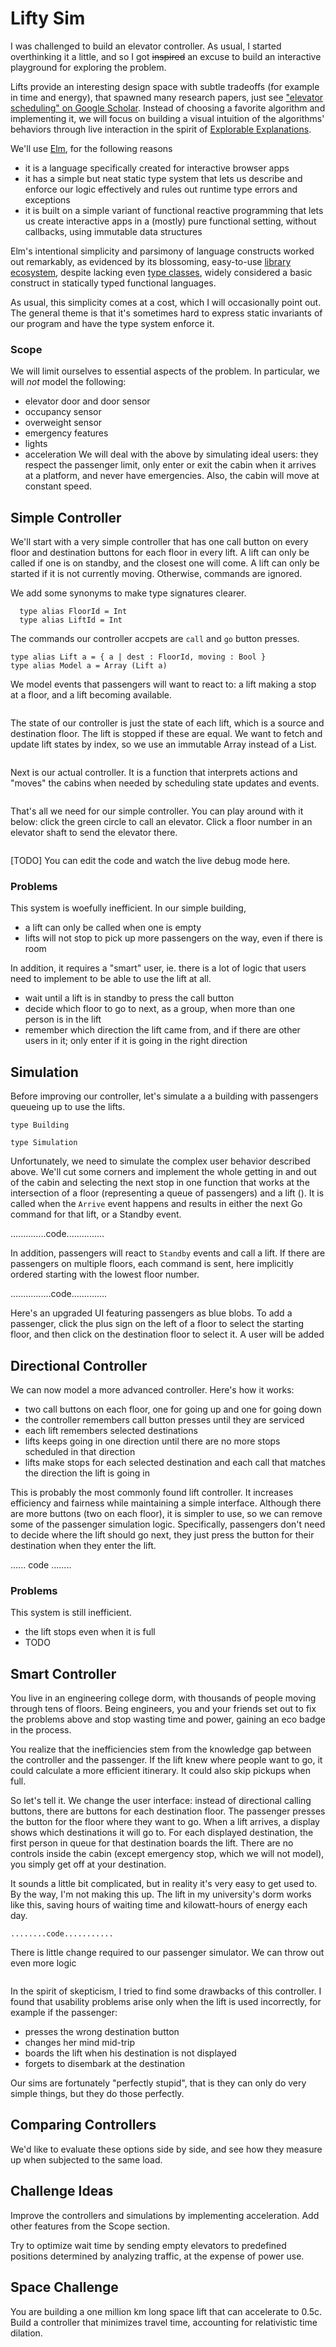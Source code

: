 # Lifty Sim

I was challenged to build an elevator controller. As usual, I started overthinking it a little, and so I got ~~inspired~~ an excuse to build an interactive playground for exploring the problem.

Lifts provide an interesting design space with subtle tradeoffs (for example in time and energy), that spawned many research papers, just see ["elevator scheduling" on Google Scholar](https://scholar.google.com/scholar?q=elevator+scheduling).
Instead of choosing a favorite algorithm and implementing it, we will focus on building a visual intuition of the algorithms' behaviors through live interaction in the spirit of [Explorable Explanations](http://explorableexplanations.com).

We'll use [Elm](elm-lang.org), for the following reasons
- it is a language specifically created for interactive browser apps
- it has a simple but neat static type system that lets us describe and enforce our logic effectively and rules out runtime type errors and exceptions
- it is built on a simple variant of functional reactive programming that lets us create interactive apps in a (mostly) pure functional setting, without callbacks, using immutable data structures

Elm's intentional simplicity and parsimony of language constructs worked out remarkably, as evidenced by its blossoming, easy-to-use [library ecosystem](http://package.elm-lang.org), despite lacking even [type classes](https://en.wikipedia.org/wiki/Type_class), widely considered a basic construct in statically typed functional languages.

As usual, this simplicity comes at a cost, which I will occasionally point out. The general theme is that it's sometimes hard to express static invariants of our program and have the type system enforce it.


### Scope

We will limit ourselves to essential aspects of the problem. In particular, we will *not* model the following:
- elevator door and door sensor
- occupancy sensor
- overweight sensor
- emergency features
- lights
- acceleration
We will deal with the above by simulating ideal users: they respect the passenger limit, only enter or exit the cabin when it arrives at a platform, and never have emergencies. Also, the cabin will move at constant speed.


## Simple Controller

We'll start with a very simple controller that has one call button on every floor and destination buttons for each floor in every lift. A lift can only be called if one is on standby, and the closest one will come. A lift can only be started if it is not currently moving. Otherwise, commands are ignored.

We add some synonyms to make type signatures clearer.

```
  type alias FloorId = Int
  type alias LiftId = Int
```

The commands our controller accpets are `call` and `go` button presses.

```
type alias Lift a = { a | dest : FloorId, moving : Bool }
type alias Model a = Array (Lift a)
```

We model events that passengers will want to react to: a lift making a stop at a floor, and a lift becoming available.

```
```

The state of our controller is just the state of each lift, which is a source and destination floor. The lift is stopped if these are equal. We want to fetch and update lift states by index, so we use an immutable Array instead of a List.

```
```

Next is our actual controller. It is a function that interprets actions and "moves" the cabins when needed by scheduling state updates and events.

```

```

That's all we need for our simple controller. You can play around with it below: click the green circle to call an elevator. Click a floor number in an elevator shaft to send the elevator there.


```embed
```
[TODO] You can edit the code and watch the live debug mode here.



### Problems

This system is woefully inefficient. In our simple building,
* a lift can only be called when one is empty
* lifts will not stop to pick up more passengers on the way, even if there is room

In addition, it requires a "smart" user, ie. there is a lot of logic that users need to implement to be able to use the lift at all.
* wait until a lift is in standby to press the call button
* decide which floor to go to next, as a group, when more than one person is in the lift
* remember which direction the lift came from, and if there are other users in it; only enter if it is going in the right direction


## Simulation

Before improving our controller, let's simulate a a building with passengers queueing up to use the lifts.

```
type Building

type Simulation
```

Unfortunately, we need to simulate the complex user behavior described above. We'll cut some corners and implement the whole getting in and out of the cabin and selecting the next stop in one function that works at the intersection of a floor (representing a queue of passengers) and a lift (). It is called when the `Arrive` event happens and results in either the next Go command for that lift, or a Standby event.


..............code...............


In addition, passengers will react to `Standby` events and call a lift. If there are passengers on multiple floors, each command is sent, here implicitly ordered starting with the lowest floor number.

................code..............

Here's an upgraded UI featuring passengers as blue blobs. To add a passenger, click the plus sign on the left of a floor to select the starting floor, and then click on the destination floor to select it. A user will be added



## Directional Controller

We can now model a more advanced controller. Here's how it works:
- two call buttons on each floor, one for going up and one for going down
- the controller remembers call button presses until they are serviced
- each lift remembers selected destinations
- lifts keeps going in one direction until there are no more stops scheduled in that direction
- lifts make stops for each selected destination and each call that matches the direction the lift is going in

This is probably the most commonly found lift controller. It increases efficiency and fairness while maintaining a simple interface. Although there are more buttons (two on each floor), it is simpler to use, so we can remove some of the passenger simulation logic. Specifically, passengers don't need to decide where the lift should go next, they just press the button for their destination when they enter the lift.


...... code ........





### Problems

This system is still inefficient.
* the lift stops even when it is full
* TODO


## Smart Controller

You live in an engineering college dorm, with thousands of people moving through tens of floors. Being engineers, you and your friends set out to fix the problems above and stop wasting time and power, gaining an eco badge in the process.

You realize that the inefficiencies stem from the knowledge gap between the controller and the passenger. If the lift knew where people want to go, it could calculate a more efficient itinerary. It could also skip pickups when full.

So let's tell it. We change the user interface: instead of directional calling buttons, there are buttons for each destination floor. The passenger presses the button for the floor where they want to go. When a lift arrives, a display shows which destinations it will go to. For each displayed destination, the first person in queue for that destination boards the lift. There are no controls inside the cabin (except emergency stop, which we will not model), you simply get off at your destination.

It sounds a little bit complicated, but in reality it's very easy to get used to. By the way, I'm not making this up. The lift in my university's dorm works like this, saving hours of waiting time and kilowatt-hours of energy each day.


```
........code...........
```

There is little change required to our passenger simulator. We can throw out even more logic

```embed
```

In the spirit of skepticism, I tried to find some drawbacks of this controller. I found that usability problems arise only when the lift is used incorrectly, for example if the passenger:
* presses the wrong destination button
* changes her mind mid-trip
* boards the lift when his destination is not displayed
* forgets to disembark at the destination

Our sims are fortunately "perfectly stupid", that is they can only do very simple things, but they do those perfectly.


## Comparing Controllers

We'd like to evaluate these options side by side, and see how they measure up when subjected to the same load.





## Challenge Ideas

Improve the controllers and simulations by implementing acceleration. Add other features from the Scope section.

Try to optimize wait time by sending empty elevators to predefined positions determined by analyzing traffic, at the expense of power use.

## Space Challenge

You are building a one million km long space lift that can accelerate to 0.5c. Build a controller that minimizes travel time, accounting for relativistic time dilation.
